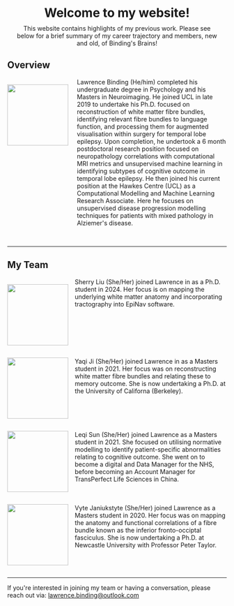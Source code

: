 
<div style="text-align: center; margin: 20px;"> <!-- Adjust the margin as needed -->
    <h1 style="margin: 0;">Welcome to my website!</h1> <!-- Set margin to zero -->
    <p style="margin-top: 10px;">This website contains highlights of my previous work. Please see below for a brief summary of my career trajectory and members, new and old, of Binding's Brains!</p>
</div>

## Overview
 <p style="float: left; margin-right: 15px;"><img src="../_static/img/lawrence.jpg" height="140px" width="140px"></p>
    <p style="margin-left: 160px;">Lawrence Binding (He/him) completed his undergraduate degree in Psychology and his Masters in Neuroimaging. He joined UCL in late 2019 to undertake his Ph.D. focused on reconstruction of white matter fibre bundles, identifying relevant fibre bundles to language function, and processing them for augmented visualisation within surgery for temporal lobe epilepsy.  
    Upon completion, he undertook a 6 month postdoctoral research position focused on neuropathology correlations with computational MRI metrics and unsupervised machine learning in identifying subtypes of cognitive outcome in temporal lobe epilepsy.
    He then joined his current position at the Hawkes Centre (UCL) as a Computational Modelling and Machine Learning Research Associate. Here he focuses on unsupervised disease progression modelling techniques for patients with mixed pathology in Alziemer's disease. </p>
<br>

---

## My Team
 <p style="float: left; margin-right: 15px;"><img src="../_static/img/sherryliu.jpg" height="140px" width="140px" "></p>
    <p> Sherry Liu (She/Her) joined Lawrence in as a Ph.D. student in 2024. Her focus is on mapping the underlying white matter anatomy and incorporating tractography into EpiNav software. </p >
<br style="clear: left;">

 <p style="float: left; margin-right: 15px;"><img src="../_static/img/yaqiji.jpg" height="140px" width="140px" "></p>
    <p> Yaqi Ji (She/Her) joined Lawrence in as a Masters student in 2021. Her focus was on reconstructing white matter fibre bundles and relating these to memory outcome. She is now undertaking a Ph.D. at the University of Californa (Berkeley). </p>
<br style="clear: left;">

 <p style="float: left; margin-right: 15px;"><img src="../_static/img/leqisun.jpg" height="140px" width="140px" "></p>
    <p> Leqi Sun (She/Her) joined Lawrence as a Masters student in 2021. She focused on utilising normative modelling to identify patient-specific abnormalities relating to cognitive outcome. She went on to become a digital and Data Manager for the NHS, before becoming an Account Manager for TransPerfect Life Sciences in China. </p>
<br style="clear: left;">

 <p style="float: left; margin-right: 15px;"><img src="../_static/img/vytejan.jpg" height="140px" width="140px" "></p>
    <p> Vyte Janiukstyte (She/Her) joined Lawrence as a Masters student in 2020. Her focus was on mapping the anatomy and functional correlations of a fibre bundle known as the inferior fronto-occiptal fasciculus. She is now undertaking a Ph.D. at Newcastle University with Professor Peter Taylor. </p>

<br style="clear: left;">

--- 

If you're interested in joining my team or having a conversation, please reach out via: lawrence.binding@outlook.com